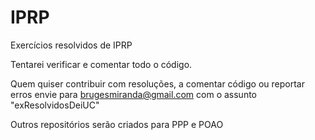 # IPRP
Exercícios resolvidos de IPRP

Tentarei verificar e comentar todo o código.

Quem quiser contribuir com resoluções, a comentar código ou reportar erros envie para brugesmiranda@gmail.com com o assunto "exResolvidosDeiUC"

Outros repositórios serão criados para PPP e POAO
